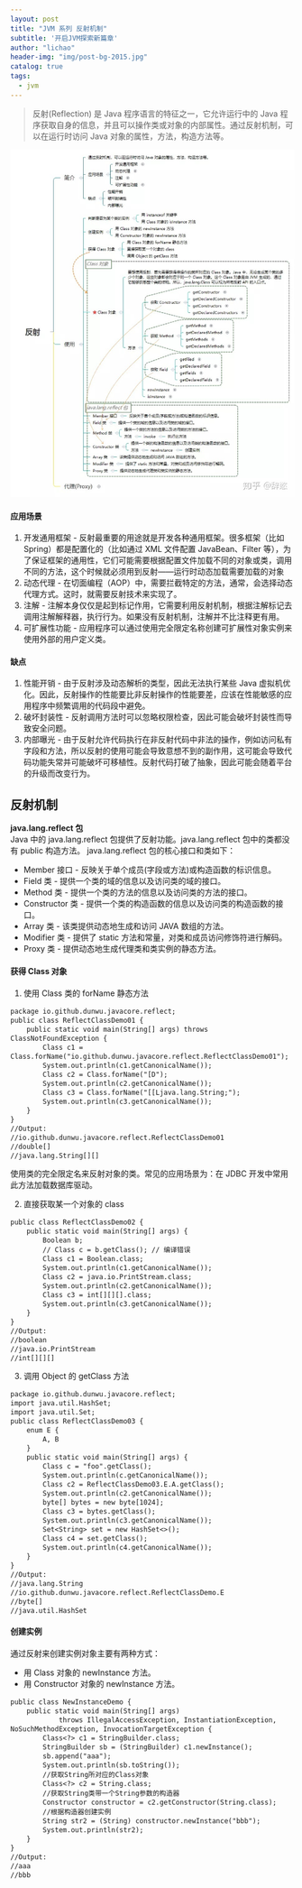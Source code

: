 ```yaml
---
layout: post
title: "JVM 系列 反射机制"
subtitle: '开启JVM探索新篇章'
author: "lichao"
header-img: "img/post-bg-2015.jpg"
catalog: true
tags:
  - jvm
---
```


> 反射(Reflection) 是 Java 程序语言的特征之一，它允许运行中的 Java 程序获取自身的信息，并且可以操作类或对象的内部属性。通过反射机制，可以在运行时访问 Java 对象的属性，方法，构造方法等。

![设计模式](/img/pattern/proxy3.jpg)

#### 应用场景
1. 开发通用框架 - 反射最重要的用途就是开发各种通用框架。很多框架（比如 Spring）都是配置化的（比如通过 XML 文件配置 JavaBean、Filter 等），为了保证框架的通用性，它们可能需要根据配置文件加载不同的对象或类，调用不同的方法，这个时候就必须用到反射——运行时动态加载需要加载的对象
2. 动态代理 - 在切面编程（AOP）中，需要拦截特定的方法，通常，会选择动态代理方式。这时，就需要反射技术来实现了。
3. 注解 - 注解本身仅仅是起到标记作用，它需要利用反射机制，根据注解标记去调用注解解释器，执行行为。如果没有反射机制，注解并不比注释更有用。
4. 可扩展性功能 - 应用程序可以通过使用完全限定名称创建可扩展性对象实例来使用外部的用户定义类。

#### 缺点
1. 性能开销 - 由于反射涉及动态解析的类型，因此无法执行某些 Java 虚拟机优化。因此，反射操作的性能要比非反射操作的性能要差，应该在性能敏感的应用程序中频繁调用的代码段中避免。
2. 破坏封装性 - 反射调用方法时可以忽略权限检查，因此可能会破坏封装性而导致安全问题。
3. 内部曝光 - 由于反射允许代码执行在非反射代码中非法的操作，例如访问私有字段和方法，所以反射的使用可能会导致意想不到的副作用，这可能会导致代码功能失常并可能破坏可移植性。反射代码打破了抽象，因此可能会随着平台的升级而改变行为。

## 反射机制
**java.lang.reflect 包**     
Java 中的 java.lang.reflect 包提供了反射功能。java.lang.reflect 包中的类都没有 public 构造方法。
java.lang.reflect 包的核心接口和类如下：
* Member 接口 - 反映关于单个成员(字段或方法)或构造函数的标识信息。
* Field 类 - 提供一个类的域的信息以及访问类的域的接口。
* Method 类 - 提供一个类的方法的信息以及访问类的方法的接口。
* Constructor 类 - 提供一个类的构造函数的信息以及访问类的构造函数的接口。
* Array 类 - 该类提供动态地生成和访问 JAVA 数组的方法。
* Modifier 类 - 提供了 static 方法和常量，对类和成员访问修饰符进行解码。
* Proxy 类 - 提供动态地生成代理类和类实例的静态方法。

#### 获得 Class 对象
1. 使用 Class 类的 forName 静态方法
```
package io.github.dunwu.javacore.reflect;
public class ReflectClassDemo01 {
	public static void main(String[] args) throws ClassNotFoundException {
		Class c1 = Class.forName("io.github.dunwu.javacore.reflect.ReflectClassDemo01");
		System.out.println(c1.getCanonicalName());
		Class c2 = Class.forName("[D");
		System.out.println(c2.getCanonicalName());
		Class c3 = Class.forName("[[Ljava.lang.String;");
		System.out.println(c3.getCanonicalName());
	}
}
//Output:
//io.github.dunwu.javacore.reflect.ReflectClassDemo01
//double[]
//java.lang.String[][]

```
使用类的完全限定名来反射对象的类。常见的应用场景为：在 JDBC 开发中常用此方法加载数据库驱动。

2. 直接获取某一个对象的 class
```
public class ReflectClassDemo02 {
	public static void main(String[] args) {
		Boolean b;
		// Class c = b.getClass(); // 编译错误
		Class c1 = Boolean.class;
		System.out.println(c1.getCanonicalName());
		Class c2 = java.io.PrintStream.class;
		System.out.println(c2.getCanonicalName());
		Class c3 = int[][][].class;
		System.out.println(c3.getCanonicalName());
	}
}
//Output:
//boolean
//java.io.PrintStream
//int[][][]
```
3. 调用 Object 的 getClass 方法
```
package io.github.dunwu.javacore.reflect;
import java.util.HashSet;
import java.util.Set;
public class ReflectClassDemo03 {
	enum E {
		A, B
	}
	public static void main(String[] args) {
		Class c = "foo".getClass();
		System.out.println(c.getCanonicalName());
		Class c2 = ReflectClassDemo03.E.A.getClass();
		System.out.println(c2.getCanonicalName());
		byte[] bytes = new byte[1024];
		Class c3 = bytes.getClass();
		System.out.println(c3.getCanonicalName());
		Set<String> set = new HashSet<>();
		Class c4 = set.getClass();
		System.out.println(c4.getCanonicalName());
	}
}
//Output:
//java.lang.String
//io.github.dunwu.javacore.reflect.ReflectClassDemo.E
//byte[]
//java.util.HashSet
```

#### 创建实例
通过反射来创建实例对象主要有两种方式：

* 用 Class 对象的 newInstance 方法。
* 用 Constructor 对象的 newInstance 方法。

```
public class NewInstanceDemo {
	public static void main(String[] args)
	        throws IllegalAccessException, InstantiationException, NoSuchMethodException, InvocationTargetException {
		Class<?> c1 = StringBuilder.class;
		StringBuilder sb = (StringBuilder) c1.newInstance();
		sb.append("aaa");
		System.out.println(sb.toString());
		//获取String所对应的Class对象
		Class<?> c2 = String.class;
		//获取String类带一个String参数的构造器
		Constructor constructor = c2.getConstructor(String.class);
		//根据构造器创建实例
		String str2 = (String) constructor.newInstance("bbb");
		System.out.println(str2);
	}
}
//Output:
//aaa
//bbb
```
